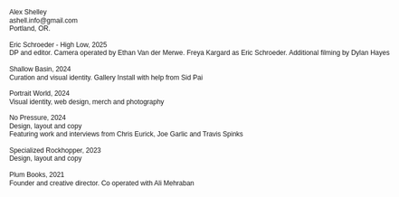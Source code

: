 <html lang="en">
<head>
    <meta charset="UTF-8">
    <meta name="viewport" content="width=device-width, initial-scale=1.0">
    <meta http-equiv="X-UA-Compatible" content="ie=edge">
    <style>
        * {
            font-family: Arial, sans-serif; /* Typeface set to Arial */
        }
        body {
            margin: 0;
            font-size: 14px; /* Font size set to 14px */
            line-height: 1.4; /* Line height set to 1.4 */
            overflow-x: hidden; /* Disable horizontal scrolling */
        }
        a, a:visited {
            color: black;
            font-style: italic;
            text-decoration: none;
        }
        .information {
            z-index: 1000;
            margin: 1.2em;
            position: absolute;
            font-size: 12px; /* Font size set to 12px */
            line-height: 1.2; /* Tight line height */
        }
        .container {
            z-index: 1;
            width: 100vw;
            height: 100vh;
            margin: auto;
            position: relative;
        }
        .image_container {
            width: 800px;
            height: 500px;
            display: flex;
        }
    </style>
</head>
<body>
    <div class="information">
        Alex Shelley<br>
        ashell.info@gmail.com<br>
        Portland, OR.<br>
        <br>
        Eric Schroeder - High Low, 2025<br>
        DP and editor. Camera operated by Ethan Van der Merwe. Freya Kargard as Eric Schroeder. Additional filming by Dylan Hayes<br>
        <br>
        Shallow Basin, 2024<br>
        Curation and visual identity. Gallery Install with help from Sid Pai<br>
        <br>
        Portrait World, 2024<br>
        Visual identity, web design, merch and photography<br>
        <br>
        No Pressure, 2024<br>
        Design, layout and copy<br>
        Featuring work and interviews from Chris Eurick, Joe Garlic and Travis Spinks<br>
        <br>
        Specialized Rockhopper, 2023<br>
        Design, layout and copy<br>
        <br>
        Plum Books, 2021<br>
        Founder and creative director. Co operated with Ali Mehraban<br>
    </div>
    <div class="container" style="pointer-events: auto;">
        <div class="image_container">
            <div class="image_1"></div>
            <div class="image_2"></div>
        </div>
    </div>
</body>
</html>
